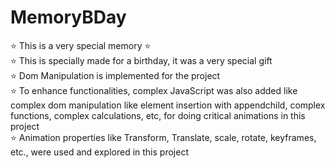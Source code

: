 # MemoryBDay
⭐️ This is a very special memory ⭐️
<br>
⭐️ This is specially made for a birthday, it was a very special gift <br>
⭐️ Dom Manipulation is implemented for the project <br>
⭐️ To enhance functionalities, complex JavaScript was also added like complex dom manipulation like element insertion with appendchild, complex functions, complex calculations, etc, for doing critical animations in this project <br>
⭐️ Animation properties like Transform, Translate, scale, rotate, keyframes, etc., were used and explored in this project
